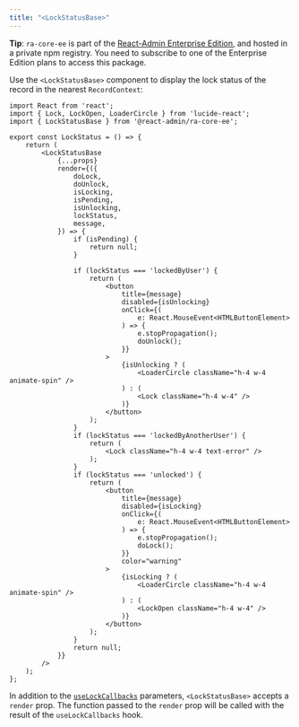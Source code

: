 ```yaml
---
title: "<LockStatusBase>"
---
```


**Tip**: `ra-core-ee` is part of the [React-Admin Enterprise Edition](https://marmelab.com/ra-enterprise/), and hosted in a private npm registry. You need to subscribe to one of the Enterprise Edition plans to access this package.

Use the `<LockStatusBase>` component to display the lock status of the record in the nearest `RecordContext`:

```tsx
import React from 'react';
import { Lock, LockOpen, LoaderCircle } from 'lucide-react';
import { LockStatusBase } from '@react-admin/ra-core-ee';

export const LockStatus = () => {
    return (
        <LockStatusBase
            {...props}
            render={({
                doLock,
                doUnlock,
                isLocking,
                isPending,
                isUnlocking,
                lockStatus,
                message,
            }) => {
                if (isPending) {
                    return null;
                }

                if (lockStatus === 'lockedByUser') {
                    return (
                        <button
                            title={message}
                            disabled={isUnlocking}
                            onClick={(
                                e: React.MouseEvent<HTMLButtonElement>
                            ) => {
                                e.stopPropagation();
                                doUnlock();
                            }}
                        >
                            {isUnlocking ? (
                                <LoaderCircle className="h-4 w-4 animate-spin" />
                            ) : (
                                <Lock className="h-4 w-4" />
                            )}
                        </button>
                    );
                }
                if (lockStatus === 'lockedByAnotherUser') {
                    return (
                        <Lock className="h-4 w-4 text-error" />
                    );
                }
                if (lockStatus === 'unlocked') {
                    return (
                        <button
                            title={message}
                            disabled={isLocking}
                            onClick={(
                                e: React.MouseEvent<HTMLButtonElement>
                            ) => {
                                e.stopPropagation();
                                doLock();
                            }}
                            color="warning"
                        >
                            {isLocking ? (
                                <LoaderCircle className="h-4 w-4 animate-spin" />
                            ) : (
                                <LockOpen className="h-4 w-4" />
                            )}
                        </button>
                    );
                }
                return null;
            }}
        />
    );
};
```

In addition to the [`useLockCallbacks`](#uselockcallbacks) parameters, `<LockStatusBase>` accepts a `render` prop. The function passed to the `render` prop will be called with the result of the `useLockCallbacks` hook.
